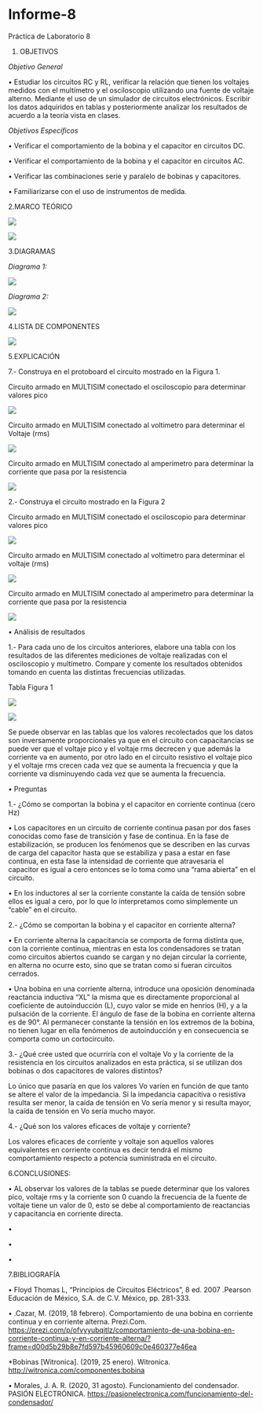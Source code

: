 # Informe-8
Práctica de Laboratorio 8

1. OBJETIVOS

_Objetivo General_

• Estudiar los circuitos RC y RL, verificar la relación que tienen los voltajes medidos con el multímetro y el osciloscopio utilizando una fuente de voltaje alterno. Mediante el uso de un simulador de circuitos electrónicos. Escribir los datos adquiridos  en tablas y posteriormente analizar los resultados de acuerdo a la teoría vista en clases.


_Objetivos Específicos_

• Verificar el comportamiento de la bobina y el capacitor en circuitos DC. 

• Verificar el comportamiento de la bobina y el capacitor en circuitos AC. 

• Verificar las combinaciones serie y paralelo de bobinas y capacitores. 

• Familiarizarse con el uso de instrumentos de medida.

2.MARCO TEÓRICO

![](img/marco1.jpg)

![](img/marco2.jpg)

3.DIAGRAMAS

_Diagrama 1:_

![](img/diagrama1.jpg)

_Diagrama 2:_

![](img/diagrama2.jpg)

4.LISTA DE COMPONENTES

![](img/componentes.jpg)

5.EXPLICACIÓN 

7.- Construya en el protoboard el circuito mostrado en la Figura 1.

Circuito  armado en MULTISIM conectado el osciloscopio para determinar valores pico

![](https://github.com/andressanttos/Informe-8/blob/main/img/circuito1.png)

Circuito armado en MULTISIM conectado al voltimetro para determinar el Voltaje (rms)

![](https://github.com/andressanttos/Informe-8/blob/main/img/circuito1.1.png)

Circuito armado en MULTISIM conectado al amperimetro para determinar la corriente que pasa por la resistencia

![](https://github.com/andressanttos/Informe-8/blob/main/img/circuito1.2.png)

2.- Construya el circuito mostrado en la Figura 2

Circuito armado en MULTISIM conectado el osciloscopio para determinar valores pico

![](https://github.com/andressanttos/Informe-8/blob/main/img/circuito2.png)

Circuito armado en MULTISIM conectado al voltimetro para determinar el voltaje (rms)

![](https://github.com/andressanttos/Informe-8/blob/main/img/circuito2.1.png)

Circuito armado en MULTISIM conectado al amperimetro para determinar la corriente que pasa por la resistencia

![](https://github.com/andressanttos/Informe-8/blob/main/img/circuito2.2.png)

•	Análisis de resultados

1.- Para cada uno de los circuitos anteriores, elabore una tabla con los resultados de las
diferentes mediciones de voltaje realizadas con el osciloscopio y multímetro. Compare y
comente los resultados obtenidos tomando en cuenta las distintas frecuencias utilizadas.

Tabla Figura 1

![](https://github.com/andressanttos/Informe-8/blob/main/img/tabla1.png)

![](https://github.com/andressanttos/Informe-8/blob/main/img/tabla2.png)

Se puede observar en las tablas que los valores recolectados que los datos son inversamente proporcionales ya que en el circuito con capacitancias  se puede ver que el voltaje  pico y el voltaje rms decrecen y que además la corriente va en aumento, por otro lado en el circuito resistivo el voltaje pico y el voltaje rms  crecen cada vez que se aumenta la frecuencia  y que la corriente  va disminuyendo cada vez que se aumenta la frecuencia.

•	Preguntas

1.- ¿Cómo se comportan la bobina y el capacitor en corriente continua (cero Hz)

•	Los capacitores en un circuito de corriente continua pasan por dos fases conocidas como fase de transición y fase de continua.  En la fase de estabilización, se producen los fenómenos que se describen en las curvas de carga del capacitor hasta que se estabiliza y pasa a estar en fase continua, en esta fase la intensidad de corriente que atravesaría el capacitor es igual a cero entonces se lo toma como una “rama abierta” en el circuito.

•	En los inductores al ser la corriente constante la caída de tensión sobre ellos es igual a cero, por lo que lo interpretamos como simplemente un “cable” en el circuito.

2.- ¿Cómo se comportan la bobina y el capacitor en corriente alterna?

•	En corriente alterna la capacitancia se comporta de forma distinta que, con la corriente continua, mientras en esta los condensadores se tratan como circuitos abiertos cuando se cargan y no dejan circular la corriente, en alterna no ocurre esto, sino que se tratan como si fueran circuitos cerrados.

•	Una   bobina   en   una   corriente alterna, introduce   una   oposición denominada   reactancia   inductiva “XL” la   misma   que   es directamente   proporcional   al coeficiente   de   autoinducción (L), cuyo valor se mide en henrios (H), y a la pulsación de la corriente. El ángulo   de   fase   de   la   bobina   en corriente alterna es de 90°. Al   permanecer   constante   la tensión   en   los   extremos   de   la bobina, no   tienen   lugar   en   ella fenómenos de autoinducción y en consecuencia   se   comporta   como un cortocircuito. 


3.- ¿Qué cree usted que ocurriría con el voltaje Vo y la corriente de la resistencia en los
circuitos analizados en esta práctica, si se utilizan dos bobinas o dos capacitores de valores
distintos?

Lo único que pasaría en que los valores Vo varíen en función de que tanto se altere el valor de la impedancia.
Si la impedancia capacitiva o resistiva resulta ser menor, la caída de tensión en Vo sería menor y si resulta mayor, la caída de tensión en Vo sería mucho mayor.


4.- ¿Qué son los valores eficaces de voltaje y corriente?

Los valores eficaces de corriente y voltaje son aquellos valores equivalentes en corriente continua es decir tendrá el mismo comportamiento respecto a potencia suministrada en el circuito.

6.CONCLUSIONES:

•	AL observar los valores de la tablas se puede determinar que los valores pico, voltaje rms y la corriente  son 0 cuando la frecuencia de la fuente de voltaje tiene un valor de 0, esto se debe al comportamiento de reactancias y capacitancia en corriente directa.

• 

• 

• 

 
7.BIBLIOGRAFÍA

• Floyd Thomas L, “Principios de Circuitos Eléctricos”, 8 ed. 2007 .Pearson Educación de México, S.A. de C.V. México, pp. 281-333.

• .Cazar, M. (2019, 18 febrero). Comportamiento de una bobina en corriente continua y en corriente alterna. Prezi.Com. https://prezi.com/p/ofvyyubqitlz/comportamiento-de-una-bobina-en-corriente-continua-y-en-corriente-alterna/?frame=d00d5b29b8e7fd597b45960609c0e460377e46ea

*Bobinas [Witronica]. (2019, 25 enero). Witronica. http://witronica.com/componentes:bobina

• Morales, J. A. R. (2020, 31 agosto). Funcionamiento del condensador. PASIÓN ELECTRÓNICA. https://pasionelectronica.com/funcionamiento-del-condensador/

